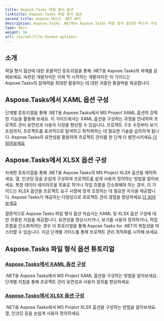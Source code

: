 ```yaml
---
title: Aspose.Tasks 파일 형식 옵션
linktitle: Aspose.Tasks 파일 형식 옵션
second_title: Aspose.태스크 .NET API
description: Aspose.Tasks .NET에서 Aspose.Tasks 파일 형식 옵션과 마스터 구성 XAML 및 XLSX 옵션을 살펴보세요. 사용자 정의 팁으로 프로젝트 관리를 향상하세요.
type: docs
weight: 34
url: /ko/net/file-format-options/
---
```


## 소개

파일 형식 옵션에 대한 포괄적인 튜토리얼을 통해 .NET용 Aspose.Tasks의 세계를 살펴보세요. 숙련된 개발자이든 이제 막 시작하는 개발자이든 이 가이드는 Aspose.Tasks의 잠재력을 최대한 활용하는 데 대한 귀중한 통찰력을 제공합니다.

## Aspose.Tasks에서 XAML 옵션 구성

 단계별 튜토리얼을 통해 .NET용 Aspose.Tasks에서 MS Project XAML 옵션의 강력한 기능을 활용해 보세요. 이 가이드에서는 XAML 옵션을 구성하는 과정을 안내하여 프로젝트 관리 유연성과 사용자 지정을 향상할 수 있습니다. 프로젝트 구조 수정부터 보기 조정까지, 프로젝트를 효과적으로 탐색하고 최적화하는 데 필요한 기술을 습득하게 됩니다. Aspose.Tasks의 유연성을 활용하여 프로젝트 관리를 한 단계 더 발전시키세요.[더 읽어보세요](./configuring-xaml-options/)

## Aspose.Tasks에서 XLSX 옵션 구성

자세한 튜토리얼을 통해 .NET용 Aspose.Tasks의 MS Project XLSX 옵션을 제어하세요. 열, 인코딩 등을 손쉽게 구성하여 프로젝트를 쉽게 사용자 정의하는 방법을 알아보세요. 특정 데이터 레이아웃을 목표로 하거나 작업 흐름을 간소화해야 하는 경우, 이 가이드는 XLSX 옵션을 프로젝트 요구 사항에 맞게 조정하는 데 필요한 지식을 제공합니다. Aspose.Tasks가 제공하는 다양성으로 프로젝트 관리 경험을 향상하세요.[더 읽어보세요](./configuring-xlsx-options/)

결론적으로 Aspose.Tasks 파일 형식 옵션 자습서는 XAML 및 XLSX 옵션 구성에 대한 귀중한 지침을 제공합니다. 유연성을 향상시키거나, 보기를 사용자 정의하거나, 작업 흐름을 간소화하려는 경우 이 튜토리얼을 통해 Aspose.Tasks for .NET의 복잡성을 마스터할 수 있습니다. 지금 단계별 가이드를 통해 프로젝트 관리 최적화를 시작해 보세요.

## Aspose.Tasks 파일 형식 옵션 튜토리얼
### [Aspose.Tasks에서 XAML 옵션 구성](./configuring-xaml-options/)
.NET용 Aspose.Tasks에서 MS Project XAML 옵션을 구성하는 방법을 알아보세요. 단계별 지침을 통해 프로젝트 관리 유연성과 사용자 정의를 향상하세요.
### [Aspose.Tasks에서 XLSX 옵션 구성](./configuring-xlsx-options/)
.NET용 Aspose.Tasks에서 MS Project XLSX 옵션을 구성하는 방법을 알아보세요. 열, 인코딩 등을 손쉽게 사용자 정의하세요.